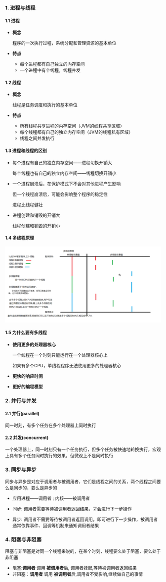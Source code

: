 ### 1. 进程与线程

#### 1.1 进程

* **概念**

  程序的一次执行过程，系统分配和管理资源的基本单位

* **特点**

  * 每个进程都有自己独立的内存空间
  * 一个进程中有个线程，线程并发

#### 1.2 线程

* **概念**

  线程是任务调度和执行的基本单位

* **特点**

  * 所有线程共享进程的内存空间（JVM的线程共享区域）
  * 每个线程都有自己的独立内存空间（JVM的线程私有区域）
  * 线程之间并发执行

#### 1.3 进程和线程的区别

* 每个进程有自己的独立内存空间——进程切换开销大

  每个线程也有自己的独立内存空间——线程切换开销小

* 一个进程崩溃后，在保护模式下不会对其他进程产生影响

  但一个线程崩溃后，可能会影响整个程序的稳定性

  进程比线程健壮
  
* 进程创建和销毁的开销大

  线程创建和销毁的开销小

#### 1.4 多线程原理

![1](../p/1.png)

#### 1.5 为什么要有多线程

* **使用更多的处理器核心**

  一个线程在一个时刻只能运行在一个处理器核心上

  如果有多个CPU，单线程程序无法使用更多的处理器核心

* **更快的响应时间**

* **更好的编程模型**



### 2. 并行与并发

#### 2.1 并行(parallel)

同一时刻，有多个任务在多个处理器上同时执行

#### 2.2 并发(concurrent)

一个处理器上，同一时刻只有一个任务执行，但多个任务被快速地轮换执行，宏观上具有多个任务同时执行的效果，但微观上不是同时执行

### 3. 同步与异步

同步与异步是对应于调用者与被调用者，它们是线程之间的关系，两个线程之间要么是同步的，要么是异步的

* 应用进程——调用者 ; 内核——被调用者   

* 同步: 调用者需要等待被调用者返回结果，才会进行下一步操作 
* 异步: 调用者不需要等待被调用者返回调用，即可进行下一步操作，被调用者通常依靠事件、回调等机制来通知调用者结果  

### 4. 阻塞与非阻塞

阻塞与非阻塞是对同一个线程来说的，在某个时刻，线程要么处于阻塞，要么处于非阻塞   

* 阻塞:**调用者** 调用 **被调用者**后, 调用者挂起,等待被调用者返回结果  
* 非阻塞：**调用者** 调用 **被调用者**后,调用者不受影响,继续做自己的事情   



